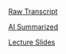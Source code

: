 [Raw Transcript](https://github.com/MCBasterSheet/MCBasterSheet/blob/main/MCB150/pages/Raw%20Transcript%202-21-2024.md)

[AI Summarized](https://github.com/MCBasterSheet/MCBasterSheet/blob/main/MCB150/pages/AI%20Summarized%202-21-2024.md)

[Lecture Slides]()
